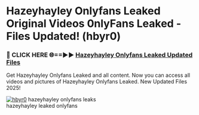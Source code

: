 # Hazeyhayley Onlyfans Leaked Original Videos 0nlyFans Leaked - Files Updated! (hbyr0)

<h3>🔴 CLICK HERE 🌐==►► <a href="https://tinyurl.com/ms9xzufz" rel="nofollow">Hazeyhayley Onlyfans Leaked Updated Files</a></h3>

Get Hazeyhayley Onlyfans Leaked and all content. Now you can access all videos and pictures of Hazeyhayley Onlyfans Leaked. New Updated Files 2025!

[![hbyr0](https://i.imgur.com/ppqm5kG.gif)](https://tinyurl.com/ms9xzufz)
hazeyhayley onlyfans leaks<br>
hazeyhayley leaked onlyfans